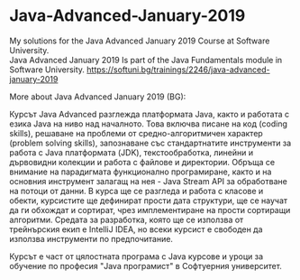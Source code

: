 # Java-Advanced-January-2019
My solutions for the Java Advanced January 2019 Course at Software University.<br>
Java Advanced January 2019 Is part of the Java Fundamentals module in Software University.
https://softuni.bg/trainings/2246/java-advanced-january-2019

More about Java Advanced January 2019 (BG):

Курсът Java Advanced разглежда платформата Java, както и работата с езика Java на ниво над началното. Това включва писане на код (coding skills), решаване на проблеми от средно-алгоритмичен характер (problem solving skills), запознаване със стандартнатите инструменти за работа с Java платформата (JDK), текстообработка, линейни и дървовидни колекции и работа с файлове и директории. Обръща се внимание на парадигмата функционално програмиране, както и на основния инструмент залагащ на нея - Java Stream API за обработване на потоци от данни. В курса ще се разгледа и работа с класове и обекти, курсистите ще дефинират прости дата структури, ще се научат да ги обхождат и сортират, чрез имплементиране на прости сортиращи алгоритми. Средата за разработка, която ще се използва от трейнърския екип е IntelliJ IDEA, но всеки курсист е свободен да използва инструменти по предпочитание. 

Курсът е част от цялостната програма с Java курсове и уроци за обучение по професия "Java програмист" в Софтуерния университет.

